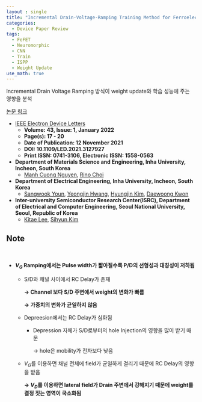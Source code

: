 ```yaml
---
layout : single
title: "Incremental Drain-Voltage-Ramping Training Method for Ferroelectric Field-Effect Transistor Synaptic Devices"   
categories: 
  - Device Paper Review
tags:
  - FeFET  
  - Neuromorphic    
  - CNN  
  - Train   
  - ISPP  
  - Weight Update
use_math: true
---
```


Incremental Drain Voltage Ramping 방식이 weight update와 학습 성능에 주는 영향을 분석    

[논문 링크](https://ieeexplore.ieee.org/document/9614154)       

- [IEEE Electron Device Letters](https://ieeexplore.ieee.org/xpl/RecentIssue.jsp?punumber=55)   
  - **Volume: 43, Issue: 1, January 2022**   
  - **Page(s): 17 - 20**  
  - **Date of Publication: 12 November 2021**   
  - **DOI: 10.1109/LED.2021.3127927**    
  - **Print ISSN: 0741-3106, Electronic ISSN: 1558-0563**   
- **Department of Materials Science and Engineering, Inha University, Incheon, South Korea**   
  - [Manh Cuong Nguyen](https://ieeexplore.ieee.org/author/37085852280), [Rino Choi](https://ieeexplore.ieee.org/author/37273311200)     
- **Department of Electrical Engineering, Inha University, Incheon, South Korea**   
  - [Sangwook Youn](https://ieeexplore.ieee.org/author/37089218691), [Yeongjin Hwang](https://ieeexplore.ieee.org/author/37088540894), [Hyungjin Kim](https://ieeexplore.ieee.org/author/37066754200), [Daewoong Kwon](https://ieeexplore.ieee.org/author/37402105900)        
- **Inter-university Semiconductor Research Center(ISRC), Department of Electrical and Computer Engineering, Seoul National University, Seoul, Republic of Korea**      
  - [Kitae Lee](https://ieeexplore.ieee.org/author/37086309825), [Sihyun Kim](https://ieeexplore.ieee.org/author/37085805964)   

## Note

&nbsp;

- **$V_G$ Ramping에서는 Pulse width가 짧아질수록 P/D의 선형성과 대칭성이 저하됨**
    - S/D와 채널 사이에서 RC Delay가 존재
        
        **→ Channel 보다 S/D 주변에서 weight의 변화가 빠름**
        
        **→ 가중치의 변화가 균일하지 않음**
        
    - Depreesion에서는 RC Delay가 심화됨
        - Depression 자체가 S/D로부터의 hole Injection의 영향을 많이 받기 때문
            
            → hole은 mobility가 전자보다 낮음
            
    - $V_G$를 이용하면 채널 전체에 field가 균일하게 걸리기 때문에 RC Delay의 영향을 받음
        
        **→ $V_D$를 이용하면 lateral field가 Drain 주변에서 강해지기 때문에 weight를 결정 짓는 영역이 국소화됨**


&nbsp;

